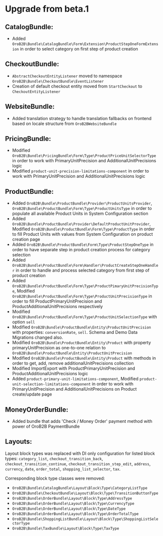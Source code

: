 Upgrade from beta.1
=========================

CatalogBundle:
---------------
- Added `OroB2B\Bundle\CatalogBundle\Form\Extension\ProductStepOneFormExtension` in order to select category on first step of product creation 

CheckoutBundle:
---------------
- `AbstractCheckoutEntityListener` moved to namespace `OroB2B\Bundle\CheckoutBundle\EventListener`
- Creation of default checkout entity moved from `StartCheckout` to `CheckoutEntityListener`

WebsiteBundle:
--------------
- Added translation strategy to handle translation fallbacks on frontend based on locale structure from `OroB2BWebsiteBundle`

PricingBundle:
--------------
- Modified `OroB2B\Bundle\PricingBundle\Form\Type\ProductPriceUnitSelectorType` in order to work with PrimaryUnitPrecision and AdditionalUnitPrecisions logic
- Modified `product-unit-precision-limitations-component` in order to work with PrimaryUnitPrecision and AdditionalUnitPrecisions logic

ProductBundle:
--------------
- Added `OroB2B\Bundle\ProductBundle\Provider\ProductUnitsProvider`, `OroB2B\Bundle\ProductBundle\Form\Type\ProductUnitsType` in order to populate all available Product Units in System Configuration section
- Added `OroB2B\Bundle\ProductBundle\Provider\DefaultProductUnitProvider`, Modified `OroB2B\Bundle\ProductBundle\Form\Type\ProductType` in order to fill Product Units with values from System Configuration on product creation page
- Added `OroB2B\Bundle\ProductBundle\Form\Type\ProductStepOneType` in order to have separate step in product creation process for category selection
- Added `OroB2B\Bundle\ProductBundle\Form\Handler\ProductCreateStepOneHandler` in order to handle and process selected category from first step of product creation
- Added `OroB2B\Bundle\ProductBundle\Form\Type\ProductPimaryUnitPrecisionType`, Modified `OroB2B\Bundle\ProductBundle\Form\Type\ProductUnitPrecisionType` in order to fill ProductPrimaryUnitPrecision and ProductAdditionalUnitPrecisions respectively
- Modified `OroB2B\Bundle\ProductBundle\Form\Type\ProductUnitSelectionType` with option `sell`
- Modified `OroB2B\Bundle\ProductBundle\Entity\ProductUnitPrecision` with properties: `conversionRate`, `sell`. Schema and Demo Data Migrations changed also.
- Modified `OroB2B\Bundle\ProductBundle\Entity\Product` with property primaryUnitPrecision as one-to-one relation to `OroB2B\Bundle\ProductBundle\Entity\ProductUnitPrecision`
- Modified `OroB2B\Bundle\ProductBundle\Entity\Product` with methods in order to get, add, remove additionalUnitPrecisions collection
- Modified ImportExport with ProductPrimaryUnitPrecision and ProductAdditionalUnitPrecisions logic
- Added `product-primary-unit-limitations-component`, Modified `product-unit-selection-limitations-component` in order to work with PrimaryUnitPrecision and AdditionalUnitPrecisions on Product create/update page

MoneyOrderBundle:
--------------
- Added bundle that adds 'Check / Money Order' payment method with power of OroB2B PaymentBundle

Layouts:
--------
Layout block types was replaced with DI only configuration for listed block types:
`category_list`, `checkout_transition_back`, `checkout_transition_continue`, `checkout_transition_step_edit`, `address`, `currency`, `date`, `order_total`, `shopping_list_selector`, `tax`.

Corresponding block type classes were removed:
- `OroB2B\Bundle\CatalogBundle\Layout\Block\Type\CategoryListType`
- `OroB2B\Bundle\CheckoutBundle\Layout\Block\Type\TransitionButtonType`
- `OroB2B\Bundle\OrderBundle\Layout\Block\Type\AddressType`
- `OroB2B\Bundle\OrderBundle\Layout\Block\Type\CurrencyType`
- `OroB2B\Bundle\OrderBundle\Layout\Block\Type\DateType`
- `OroB2B\Bundle\OrderBundle\Layout\Block\Type\OrderTotalType`
- `OroB2B\Bundle\ShoppingListBundle\Layout\Block\Type\ShoppingListSelectorType`
- `OroB2B\Bundle\TaxBundle\Layout\Block\Type\TaxType`
